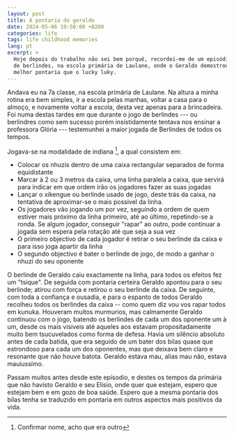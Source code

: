 ```yaml
---
layout: post
title: A pontaria do geraldo
date: 2024-05-06 19:50:00 +0200
categories: life
tags: life childhood memories
lang: pt
excerpt: >
  Hoje depois do trabalho não sei bem porquê, recordei-me de um episódio no jogo
  de berlindes, na escola primária de Laulane, onde o Geraldo demostrou ter
  melhor pontaria que o lucky luky.
---
```


Andava eu na 7a classe, na escola primária de Laulane. Na altura a minha rotina
era bem simples, ir a escola pelas manhas, voltar a casa para o almoço, e
novamente voltar a escola, desta vez apenas para a brincadeira. Foi numa destas
tardes em que durante o jogo de berlindes --- ou berlindres como sem sucesso
porém insistidamente
tentava nos ensinar a professora Glória --- testemunhei a maior jogada de
Berlindes de todos os tempos.

Jogava-se na modalidade de indiana [^1], a qual consistem em:

- Colocar os nhuzis dentro de uma caixa rectangular separados de forma equidistante
- Marcar à 2 ou 3 metros da caixa, uma linha paralela a caixa, que servirá para
  indicar em que ordem irão os jogadores fazer as suas jogadas
- Lançar o xikengue ou berlinde usado de jogo, deste trás da caixa, na tentativa de aproximar-se o mais possivel da linha.
- Os jogadores vão jogando um por vez, seguindo a ordem de quem estiver mais
  próximo da linha primeiro, até ao último, repetindo-se a ronda. Se algum
  jogador, conseguir "rapar" ao outro, pode continuar a jogada sem espera pela
  rotação até que seja a sua  vez
- O primeiro objectivo de cada jogador é retirar o seu berlinde da caixa e para isso joga apartir da linha
- O segundo objectivo é bater o berlinde de jogo, de modo a ganhar o nhuzi do seu oponente

O berlinde de Geraldo caiu exactamente na linha, para todos os efeitos fez um
"tsique". De seguida com pontaria certeira Geraldo apontou para o seu berlinde;
atirou com força e retirou o seu berlinde da caixa. De seguinte, com toda a
confiança e ousadia, e para o espanto de todos Geraldo recolheu todos os
berlindes da caixa -- como quem diz vou vos rapar todos em kunuka. Houveram
muitos murmurios, mas calmamente Geraldo continuou com o jogo, batendo os
berlindes de cada um dos oponente um à um, desde os mais visiveis até aqueles
aos  estavam propositadamente muito bem tsucuvelados como forma de defesa. Havia
um silêncio absoluto antes de cada batida, que era seguido de um bater dos bilas
quase que estrondoso para cada um dos oponentes, mas que deixava bem claro e
resonante que
não houve batota. Geraldo estava mau, alias mau não, estava mauiussímo.

Passam muitos antes desde este epísodio, e destes os tempos da primária que não
havisto Geraldo e seu Elísio, onde quer que estejam, espero que estejam bem e em
gozo de boa saúde. Espero que a mesma pontaria dos bilas tenha se traduzido em
pontaria em outros aspectos mais positivos da vida.

<!-- Local Variables: -->
<!-- ispell-local-dictionary: "portuguese" -->
<!-- End: -->

[^1]: Confirmar nome, acho que era outro
